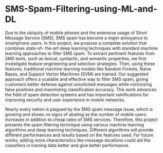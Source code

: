 # SMS-Spam-Filtering-using-ML-and-DL

Due to the ubiquity of mobile phones and the extensive usage of Short Message Service (SMS), SMS spam has become a major annoyance to smartphone users. In this project, we propose a complete solution that combines state-of- the-art deep learning techniques with standard machine learning approaches to filter SMS spam. To extract pertinent features from SMS texts, such as lexical, syntactic, and semantic properties, we first investigate feature engineering and selection strategies. Then, using these features, traditional machine learning models like Random Forests, Naive Bayes, and Support Vector Machines (SVM) are trained. Our suggested approach offers a scalable and effective way to filter SMS spam, giving customers better defense against unsolicited messages while minimizing false positives and maximizing classification accuracy. This work advances the field of spam detection systems and has important ramifications for improving security and user experience in mobile networks.

Nearly every nation is plagued by the SMS spam message issue, which is growing and shows no signs of abating as the number of mobile users increases in addition to cheap rates of SMS services. Therefore, this project presents the spam filtering technique using various machine learning algorithms and deep learning techniques. Different algorithms will provide different performances and results based on the features used. For future works, adding more characteristics like message durations could aid the classifiers in training data better and give better performance.

